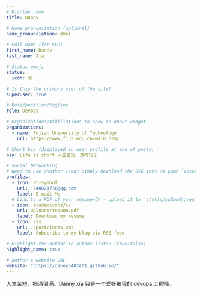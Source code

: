 ```yaml
---
# Display name
title: Danny

# Name pronunciation (optional)
name_pronunciation: dæni

# Full name (for SEO)
first_name: Danny
last_name: Xia

# Status emoji
status:
  icon: 😍

# Is this the primary user of the site?
superuser: true

# Role/position/tagline
role: Devops

# Organizations/Affiliations to show in About widget
organizations:
  - name: Fujian University of Technology
    url: https://www.fjut.edu.cn/main.htm/

# Short bio (displayed in user profile at end of posts)
bio: Life is short 人生苦短，及时行乐.

# Social Networking
# Need to use another icon? Simply download the SVG icon to your `assets/media/icons/` folder.
profiles:
  - icon: at-symbol
    url: '540021730@qq.com'
    label: E-mail Me
  # Link to a PDF of your resume/CV - upload it to `static/uploads/resume.pdf`
  - icon: academicons/cv
    url: uploads/resume.pdf
    label: Download my resume
  - icon: rss
    url: ./post/index.xml
    label: Subscribe to my blog via RSS feed

# Highlight the author in author lists? (true/false)
highlight_name: true

# Author's website URL
website: "https://danny5487401.github.io/"
---
```


人生苦短，把酒倒满。Danny xia 只是一个爱好编程的 devops 工程师。
